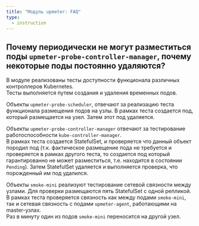 ```yaml
---
title: "Модуль upmeter: FAQ"
type:
  - instruction
---
```


## Почему периодически не могут разместиться поды `upmeter-probe-controller-manager`, почему некоторые поды постоянно удаляются?

В модуле реализованы тесты доступности функционала различных контроллеров Kubernetes.  
Тесты выполняется путем создания и удаления временных подов.

Объекты `upmeter-probe-scheduler`, отвечают за реализацию теста функционала размещения подов на узлы.
В рамках теста создается под, который размещается на узел. Затем этот под удаляется.

Объекты `upmeter-probe-controller-manager` отвечают за тестирование работоспособности `kube-controller-manager`.  
В рамках теста создается StatefulSet, и проверяется что данный объект породил под (т.к. фактическое размещение пода не требуется и проверяется в рамках другого теста, то создается под который гарантированно не может разместиться, т.е. находится в состоянии `Pending`). Затем StatefulSet удаляется и выполняется проверка, что порожденный им под удалился.

Объекты `smoke-mini` реализуют тестирование сетевой связности между узлами.
Для проверки размещаются пять StatefulSet с одной репликой. В рамках теста проверяется связность как между подами `smoke-mini`, так и сетевая связность с подами `upmeter-agent`, работающими на master-узлах.  
Раз в минуту один из подов `smoke-mini` переносится на другой узел.
